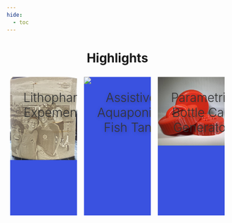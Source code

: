 ```yaml
---
hide:
  - toc
---
```


<style>
        /* Application header should be static for the landing page */
    .md-header {
      position: initial;
    }

.wrap
{
  margin: 5px auto 0 auto;
  width:100%;
  display:flex;
  align-items:space-around;
}
.tile
{
  width:31.5%;
  height:315px;
  margin:8px;
  background-color:#3a52e0;
  display:inline-block;
  background-size:cover;
  position:relative;
  cursor:pointer;
  transition: all 0.4s ease-out;
  overflow:hidden;
  color:white;
  
}
.tile img
{
  object-fit:cover;
  position:absolute;
  top:0;
  left:0;
  z-index:0;
  transition: all 0.4s ease-out;
}
.tile .text
{
/*   z-index:99; */
  position:absolute;
  padding:30px;
  height: calc(100% - 60px)
}
.tile h1
{
  color: #333333;
  font-weight:350;
  margin:0;
  text-shadow: 2px 2px 10px rgba(0,0,0,0.3);
}
.tile h2
{
  font-weight:100;
  margin:20px 0 0 0;
  font-style:italic;
   transform: translateX(200px);
}
.tile p
{
  font-weight:300;
  margin:20px 0 0 0;
  line-height: 25px;
/*   opacity:0; */
  transform: translateX(-200px);
  transition-delay: 0.2s;
}
.animate-text
{
  opacity:0;
  transition: all 0.6s ease-in-out;
}
.tile:hover
{
  transform:scale(1.05);
}
.tile:hover img
{
  opacity: 0.2;
}
.tile:hover .animate-text
{
  transform:translateX(0);
  opacity:1;
}

.tile:hover span
{
  opacity:1;
  transform:translateY(0px);
}



</style>

   <center>
    <h1>Highlights</h1>
  </center>


<div class="wrap">

 <div class="tile"> 
  <a href="https://teddywarner.org/Projects/LithophaneExperiments/">
  <img src='../images/LithophaneExperiments/friendslithophane.jpg'/>
  <div class="text">
  <center>
  <h1>Lithophane Expements</h1>
  </center>
  <p class="animate-text" style="color:white;">A Lithophane is a piece of art made out of a thin translucent material designed to show an image in a “grisaille” color format when held up to light, an art medium I use to test slicer changes with.</p>
  </div>
  </a>
 </div>

<div class="tile"> 
  <a href="https://teddywarner.org/Projects/AssistiveAquaponics/">
  <img src='../images/AssistiveAquaponics/highlightstank.jpg'/>
  <div class="text">
  <center>
  <h1>Assistive Aquaponics Fish Tank</h1>
  </center>
  <p class="animate-text" style="color:white;">A Monitored Aquaponics Ecosystem, Expanding the Accessibility of Successful & Thriving Aquaponics Ecosystems.</p>
  </div>
  </a>
 </div>

<div class="tile">
  <a href="https://teddywarner.org/Projects/ParametricGenerator/"> 
  <img src='../images/ParametricGenerator/beautyshot.jpg'/>
  <div class="text">
  <center>
  <h1>Parametric Bottle Cap Generator</h1>
  </center>
  <p class="animate-text" style="color:white;"> A Parametric Cap Generator - Using metric Thread standards to generate a cap for any existing threaded connector </p>
  </div>
  </a>
 </div>

</div>
</div>

<!--- 

 <div class="tile"> 
  <a href="PAGEURL">
  <img src='IMAGESOURCE'/>
  <div class="text">
  <center>
  <h1>TITLE</h1>
  </center>
  <p class="animate-text" style="color:white;">TEXT</p>
  </div>
  </a>
 </div>

-->
